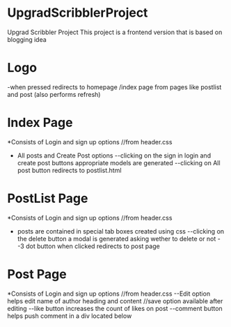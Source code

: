 # UpgradScribblerProject
Upgrad Scribbler Project
This project is a frontend version that is based on blogging idea


# Logo
-when pressed redirects to homepage /index page from pages like postlist and post (also performs refresh)

# Index Page
*Consists of Login and sign up options //from header.css

* All posts and Create Post options
--clicking on the sign in login and create post  buttons appropriate models are generated
--clicking on All post button redirects to postlist.html
  
 # PostList Page 
 *Consists of Login and sign up options //from header.css
 * posts are contained in special tab boxes created using css
 --clicking on the delete button a modal is generated asking wether to delete or not 
 --3 dot button when clicked redirects to post page
 
  # Post Page
   *Consists of Login and sign up options //from header.css
   --Edit option helps edit name of author heading and content //save option available after editing
   --like button increases the count of likes on post
   --comment button helps push comment in a div located below
  
 
 

